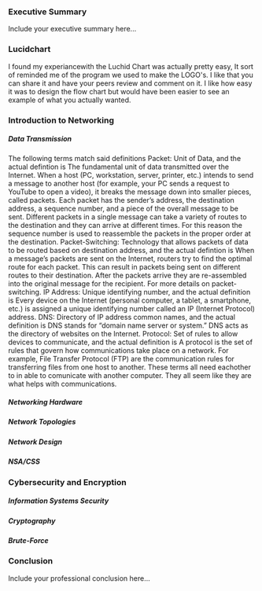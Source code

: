 ### Executive Summary
Include your executive summary here...

### Lucidchart
I found my experiancewith the Luchid Chart was actually pretty easy, It sort of reminded me of the program we used to make the LOGO's. I like that you can share it and have your peers review and comment on it. I like how easy it was to design the flow chart but would have been easier to see an example of what you actually wanted.
### Introduction to Networking
##### Data Transmission
The following terms match said definitions 
Packet: Unit of Data, and the actual defintion is The fundamental unit of data transmitted over the Internet. When a host (PC, workstation, server, printer, etc.) intends to send a message to another host (for example, your PC sends a request to YouTube to open a video), it breaks the message down into smaller pieces, called packets. Each packet has the sender’s address, the destination address, a sequence number, and a piece of the overall message to be sent. Different packets in a single message can take a variety of routes to the destination and they can arrive at different times. For this reason the sequence number is used to reassemble the packets in the proper order at the destination.
Packet-Switching: Technology that allows packets of data to be routed based on destination address, and the actual defintion is When a message’s packets are sent on the Internet, routers try to find the optimal route for each packet. This can result in packets being sent on different routes to their destination. After the packets arrive they are re-assembled into the original message for the recipient. For more details on packet-switching.
IP Address: Unique identifying number, and the actual definition is Every device on the Internet (personal computer, a tablet, a smartphone, etc.) is assigned a unique identifying number called an IP (Internet Protocol) address.
DNS: Directory of IP address common names, and the actual definition is DNS stands for “domain name server or system.” DNS acts as the directory of websites on the Internet.
Protocol: Set of rules to allow devices to communicate, and the actual definition is A protocol is the set of rules that govern how communications take place on a network. For example, File Transfer Protocol (FTP) are the communication rules for transferring files from one host to another.
These terms all need eachother to in able to comunicate with another computer. They all seem like they are what helps with communications.
##### Networking Hardware
##### Network Topologies
##### Network Design
##### NSA/CSS
### Cybersecurity and Encryption
##### Information Systems Security
##### Cryptography
##### Brute-Force
### Conclusion
Include your professional conclusion here...
